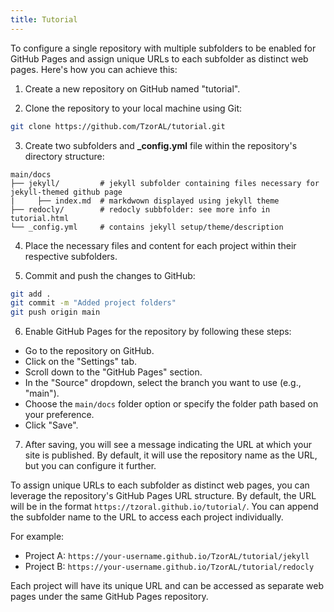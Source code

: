 ```yaml
---
title: Tutorial
---
```


To configure a single repository with multiple subfolders to be enabled for GitHub Pages and assign unique URLs to each subfolder as distinct web pages. Here's how you can achieve this:

1. Create a new repository on GitHub named "tutorial".

2. Clone the repository to your local machine using Git:
```bash
git clone https://github.com/TzorAL/tutorial.git
```

3. Create two subfolders and **_config.yml** file within the repository's directory structure:
```
main/docs
├── jekyll/         # jekyll subfolder containing files necessary for jekyll-themed github page
|     ├── index.md  # markdwown displayed using jekyll theme
├── redocly/        # redocly subbfolder: see more info in tutorial.html
└── _config.yml     # contains jekyll setup/theme/description
```

4. Place the necessary files and content for each project within their respective subfolders.

5. Commit and push the changes to GitHub:
``` bash
git add .
git commit -m "Added project folders"
git push origin main
```

6. Enable GitHub Pages for the repository by following these steps:
- Go to the repository on GitHub.
- Click on the "Settings" tab.
- Scroll down to the "GitHub Pages" section.
- In the "Source" dropdown, select the branch you want to use (e.g., "main").
- Choose the `main/docs` folder option or specify the folder path based on your preference.
- Click "Save".

7. After saving, you will see a message indicating the URL at which your site is published. By default, it will use the repository name as the URL, but you can configure it further.

To assign unique URLs to each subfolder as distinct web pages, you can leverage the repository's GitHub Pages URL structure. By default, the URL will be in the format `https://tzoral.github.io/tutorial/`. You can append the subfolder name to the URL to access each project individually.

For example:

- Project A: `https://your-username.github.io/TzorAL/tutorial/jekyll`
- Project B: `https://your-username.github.io/TzorAL/tutorial/redocly`

Each project will have its unique URL and can be accessed as separate web pages under the same GitHub Pages repository.

